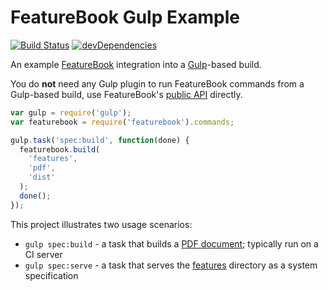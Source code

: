 FeatureBook Gulp Example
========================

[![Build Status](https://travis-ci.org/SOFTWARE-CLINIC/featurebook-gulp-example.svg)](https://travis-ci.org/SOFTWARE-CLINIC/featurebook-gulp-example)
[![devDependencies](https://david-dm.org/SOFTWARE-CLINIC/featurebook-gulp-example/dev-status.svg)](https://david-dm.org/SOFTWARE-CLINIC/featurebook-gulp-example#info=devDependencies)

An example [FeatureBook](https://github.com/SOFTWARE-CLINIC/featurebook)
integration into a [Gulp](http://gulpjs.com)-based build.

You do **not** need any Gulp plugin to run FeatureBook commands from a Gulp-based
build, use FeatureBook's [public API](https://github.com/SOFTWARE-CLINIC/featurebook/wiki/Public-API) directly.

```js
var gulp = require('gulp');
var featurebook = require('featurebook').commands;

gulp.task('spec:build', function(done) {
  featurebook.build(
    'features',
    'pdf',
    'dist'
  );
  done();
});
```

This project illustrates two usage scenarios:

* `gulp spec:build` - a task that builds a [PDF document](./README/specification.pdf); typically run on a CI server
* `gulp spec:serve` - a task that serves the [features](./features) directory as a system specification
